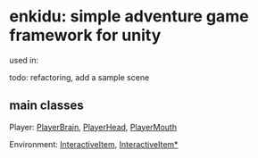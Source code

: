 # enkidu: simple adventure game framework for unity

used in: 

todo: refactoring, add a sample scene

## main classes

Player: [PlayerBrain](Assets/Motiviti/Enkidu/character/Player.cs), [PlayerHead](Assets/Motiviti/Enkidu/character/PlayerHead.cs), [PlayerMouth](Assets/Motiviti/Enkidu/character/PlayerMouth.cs)

Environment: [InteractiveItem](Assets/Motiviti/Enkidu/environment/InteractiveItem.cs), [InteractiveItem*](Assets/Motiviti/Enkidu/environment)
